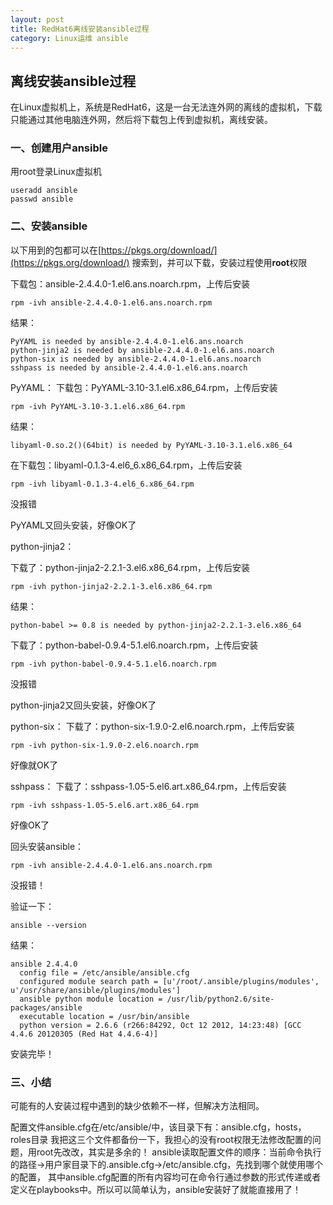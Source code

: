 ```yaml
---
layout: post
title: RedHat6离线安装ansible过程
category: Linux运维 ansible
---
```


## 离线安装ansible过程
在Linux虚拟机上，系统是RedHat6，这是一台无法连外网的离线的虚拟机，下载只能通过其他电脑连外网，然后将下载包上传到虚拟机，离线安装。

### 一、创建用户ansible
用root登录Linux虚拟机
```shell
useradd ansible
passwd ansible
```

### 二、安装ansible

以下用到的包都可以在[https://pkgs.org/download/](https://pkgs.org/download/) 搜索到，并可以下载，安装过程使用**root**权限

下载包：ansible-2.4.4.0-1.el6.ans.noarch.rpm，上传后安装
```shell
rpm -ivh ansible-2.4.4.0-1.el6.ans.noarch.rpm 
```
结果：
```
PyYAML is needed by ansible-2.4.4.0-1.el6.ans.noarch
python-jinja2 is needed by ansible-2.4.4.0-1.el6.ans.noarch
python-six is needed by ansible-2.4.4.0-1.el6.ans.noarch
sshpass is needed by ansible-2.4.4.0-1.el6.ans.noarch
```
PyYAML：
下载包：PyYAML-3.10-3.1.el6.x86_64.rpm，上传后安装
```shell
rpm -ivh PyYAML-3.10-3.1.el6.x86_64.rpm
``` 
结果：
```
libyaml-0.so.2()(64bit) is needed by PyYAML-3.10-3.1.el6.x86_64
```
在下载包：libyaml-0.1.3-4.el6_6.x86_64.rpm，上传后安装
```
rpm -ivh libyaml-0.1.3-4.el6_6.x86_64.rpm
```
没报错

PyYAML又回头安装，好像OK了


python-jinja2：

下载了：python-jinja2-2.2.1-3.el6.x86_64.rpm，上传后安装
```
rpm -ivh python-jinja2-2.2.1-3.el6.x86_64.rpm
```
结果：
```
python-babel >= 0.8 is needed by python-jinja2-2.2.1-3.el6.x86_64
```

下载了：python-babel-0.9.4-5.1.el6.noarch.rpm，上传后安装
```
rpm -ivh python-babel-0.9.4-5.1.el6.noarch.rpm
```
没报错

python-jinja2又回头安装，好像OK了

python-six：
下载了：python-six-1.9.0-2.el6.noarch.rpm，上传后安装
```
rpm -ivh python-six-1.9.0-2.el6.noarch.rpm
```
好像就OK了

sshpass：
下载了：sshpass-1.05-5.el6.art.x86_64.rpm，上传后安装
```
rpm -ivh sshpass-1.05-5.el6.art.x86_64.rpm
```
好像OK了

回头安装ansible：
```
rpm -ivh ansible-2.4.4.0-1.el6.ans.noarch.rpm
```
没报错！

验证一下：
```
ansible --version
```
结果：
```
ansible 2.4.4.0
  config file = /etc/ansible/ansible.cfg
  configured module search path = [u'/root/.ansible/plugins/modules', u'/usr/share/ansible/plugins/modules']
  ansible python module location = /usr/lib/python2.6/site-packages/ansible
  executable location = /usr/bin/ansible
  python version = 2.6.6 (r266:84292, Oct 12 2012, 14:23:48) [GCC 4.4.6 20120305 (Red Hat 4.4.6-4)]
```
安装完毕！

### 三、小结
可能有的人安装过程中遇到的缺少依赖不一样，但解决方法相同。


配置文件ansible.cfg在/etc/ansible/中，该目录下有：ansible.cfg，hosts，roles目录
我把这三个文件都备份一下，我担心的没有root权限无法修改配置的问题，用root先改改，其实是多余的！
ansible读取配置文件的顺序：当前命令执行的路径->用户家目录下的.ansible.cfg->/etc/ansible.cfg，先找到哪个就使用哪个的配置，
其中ansible.cfg配置的所有内容均可在命令行通过参数的形式传递或者定义在playbooks中。所以可以简单认为，ansible安装好了就能直接用了！

